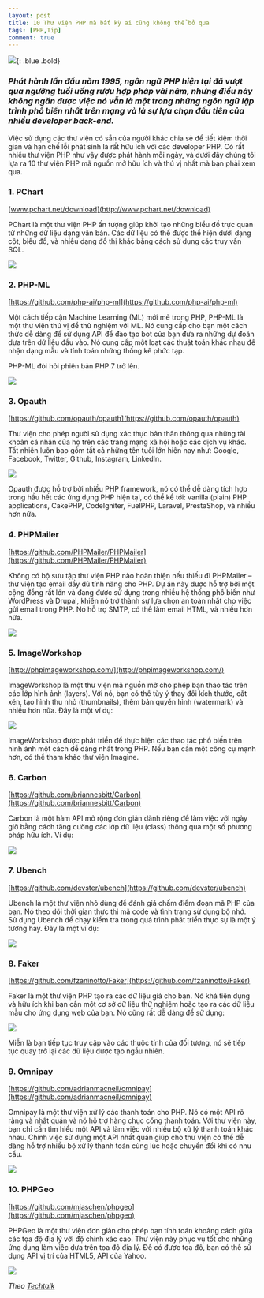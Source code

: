 ```yaml
---
layout: post
title: 10 Thư viện PHP mà bất kỳ ai cũng không thể bỏ qua
tags: [PHP,Tip]
comment: true
---
```

![](https://raw.githubusercontent.com/longvox/longvox.github.io/master/_posts/2018-9-27-10-thu-vien-php-khong-the-bo-qua/1.png?style=centerme){: .blue .bold}
### _**Phát hành lần đầu năm 1995, ngôn ngữ PHP hiện tại đã vượt qua ngưỡng tuổi uống rượu hợp pháp vài năm, nhưng điều này không ngăn được việc nó vẫn là một trong những ngôn ngữ lập trình phổ biến nhất trên mạng và là sự lựa chọn đầu tiên của nhiều developer back-end.**_

Việc sử dụng các thư viện có sẵn của người khác chia sẻ để tiết kiệm thời gian và hạn chế lỗi phát sinh là rất hữu ích với các developer PHP. Có rất nhiều thư viện PHP như vậy được phát hành mỗi ngày, và dưới đây chúng tôi lựa ra 10 thư viện PHP mã nguồn mở hữu ích và thú vị nhất mà bạn phải xem qua.

### **1. PChart**

[www.pchart.net/download](http://www.pchart.net/download)

PChart là một thư viện PHP ấn tượng giúp khởi tạo những biểu đồ trực quan từ những dữ liệu dạng văn bản. Các dữ liệu có thể được thể hiện dưới dạng cột, biểu đồ, và nhiều dạng đồ thị khác bằng cách sử dụng các truy vấn SQL.

![](https://raw.githubusercontent.com/longvox/longvox.github.io/master/_posts/2018-9-27-10-thu-vien-php-khong-the-bo-qua/2.jpg)

### **2. PHP-ML**

[https://github.com/php-ai/php-ml](https://github.com/php-ai/php-ml)

Một cách tiếp cận Machine Learning (ML) mới mẻ trong PHP, PHP-ML là một thư viện thú vị để thử nghiệm với ML. Nó cung cấp cho bạn một cách thức dễ dàng để sử dụng API để đào tạo bot của bạn đưa ra những dự đoán dựa trên dữ liệu đầu vào. Nó cung cấp một loạt các thuật toán khác nhau để nhận dạng mẫu và tính toán những thống kê phức tạp.

PHP-ML đòi hỏi phiên bản PHP 7 trở lên.

![](https://raw.githubusercontent.com/longvox/longvox.github.io/master/_posts/2018-9-27-10-thu-vien-php-khong-the-bo-qua/3.jpg)

### **3. Opauth**

[https://github.com/opauth/opauth](https://github.com/opauth/opauth)

Thư viện cho phép người sử dụng xác thực bản thân thông qua những tài khoản cá nhận của họ trên các trang mạng xã hội hoặc các dịch vụ khác. Tất nhiên luôn bao gồm tất cả những tên tuổi lớn hiện nay như: Google, Facebook, Twitter, Github, Instagram, LinkedIn.

![](https://raw.githubusercontent.com/longvox/longvox.github.io/master/_posts/2018-9-27-10-thu-vien-php-khong-the-bo-qua/4.jpg)

Opauth được hỗ trợ bởi nhiều PHP framework, nó có thể dễ dàng tích hợp trong hầu hết các ứng dụng PHP hiện tại, có thể kể tới: vanilla (plain) PHP applications, CakePHP, CodeIgniter, FuelPHP, Laravel, PrestaShop, và nhiều hơn nữa.

### **4. PHPMailer**

[https://github.com/PHPMailer/PHPMailer](https://github.com/PHPMailer/PHPMailer)

Không có bộ sưu tập thư viện PHP nào hoàn thiện nếu thiếu đi PHPMailer – thư viện tạo email đầy đủ tính năng cho PHP. Dự án này được hỗ trợ bởi một cộng đồng rất lớn và đang được sử dụng trong nhiều hệ thống phổ biến như WordPress và Drupal, khiến nó trở thành sự lựa chọn an toàn nhất cho việc gửi email trong PHP. Nó hỗ trợ SMTP, có thể làm email HTML, và nhiều hơn nữa.

![](https://raw.githubusercontent.com/longvox/longvox.github.io/master/_posts/2018-9-27-10-thu-vien-php-khong-the-bo-qua/5.jpg)

### **5. ImageWorkshop**

[http://phpimageworkshop.com/](http://phpimageworkshop.com/)

ImageWorkshop là một thư viện mã nguồn mở cho phép bạn thao tác trên các lớp hình ảnh (layers). Với nó, bạn có thể tùy ý thay đổi kích thước, cắt xén, tạo hình thu nhỏ (thumbnails), thêm bản quyền hình (watermark) và nhiều hơn nữa. Đây là một ví dụ:

![](https://raw.githubusercontent.com/longvox/longvox.github.io/master/_posts/2018-9-27-10-thu-vien-php-khong-the-bo-qua/6.jpg)

ImageWorkshop được phát triển để thực hiện các thao tác phổ biến trên hình ảnh một cách dễ dàng nhất trong PHP. Nếu bạn cần một công cụ mạnh hơn, có thể tham khảo thư viện Imagine.

### **6. Carbon**

[https://github.com/briannesbitt/Carbon](https://github.com/briannesbitt/Carbon)

Carbon là một hàm API mở rộng đơn giản dành riêng để làm việc với ngày giờ bằng cách tăng cường các lớp dữ liệu (class) thông qua một số phương pháp hữu ích. Ví dụ:

![](https://raw.githubusercontent.com/longvox/longvox.github.io/master/_posts/2018-9-27-10-thu-vien-php-khong-the-bo-qua/7.jpg)

### **7. Ubench**

[https://github.com/devster/ubench](https://github.com/devster/ubench)

Ubench là một thư viện nhỏ dùng để đánh giá chấm điểm đoạn mã PHP của bạn. Nó theo dõi thời gian thực thi mã code và tình trạng sử dụng bộ nhớ. Sử dụng Ubench để chạy kiểm tra trong quá trình phát triển thực sự là một ý tương hay. Đây là một ví dụ:

![](https://raw.githubusercontent.com/longvox/longvox.github.io/master/_posts/2018-9-27-10-thu-vien-php-khong-the-bo-qua/8.jpg)

### **8. Faker**

[https://github.com/fzaninotto/Faker](https://github.com/fzaninotto/Faker)

Faker là một thư viện PHP tạo ra các dữ liệu giả cho bạn. Nó khá tiện dụng và hữu ích khi bạn cần một cơ sở dữ liệu thử nghiệm hoặc tạo ra các dữ liệu mẫu cho ứng dụng web của bạn. Nó cũng rất dễ dàng để sử dụng:

![](https://raw.githubusercontent.com/longvox/longvox.github.io/master/_posts/2018-9-27-10-thu-vien-php-khong-the-bo-qua/9.jpg)

Miễn là bạn tiếp tục truy cập vào các thuộc tính của đối tượng, nó sẽ tiếp tục quay trở lại các dữ liệu được tạo ngẫu nhiên.

### **9. Omnipay**

[https://github.com/adrianmacneil/omnipay](https://github.com/adrianmacneil/omnipay)

Omnipay là một thư viện xử lý các thanh toán cho PHP. Nó có một API rõ ràng và nhất quán và nó hỗ trợ hàng chục cổng thanh toán. Với thư viện này, bạn chỉ cần tìm hiểu một API và làm việc với nhiều bộ xử lý thanh toán khác nhau. Chính việc sử dụng một API nhất quán giúp cho thư viện có thể dễ dàng hỗ trợ nhiều bộ xử lý thanh toán cùng lúc hoặc chuyển đổi khi có nhu cầu.

![](https://raw.githubusercontent.com/longvox/longvox.github.io/master/_posts/2018-9-27-10-thu-vien-php-khong-the-bo-qua/10.jpg)

### **10. PHPGeo**

[https://github.com/mjaschen/phpgeo](https://github.com/mjaschen/phpgeo)

PHPGeo là một thư viện đơn giản cho phép bạn tính toán khoảng cách giữa các tọa độ địa lý với độ chính xác cao. Thư viện này phục vụ tốt cho những ứng dụng làm việc dựa trên tọa độ địa lý. Để có được tọa độ, bạn có thể sử dụng API vị trí của HTML5, API của Yahoo.

![](https://raw.githubusercontent.com/longvox/longvox.github.io/master/_posts/2018-9-27-10-thu-vien-php-khong-the-bo-qua/11.jpg)

*Theo [Techtalk](https://techtalk.vn/10-thu-vien-php-ma-bat-ky-ai-cung-khong-the-bo-qua.html?style=rightme)*

